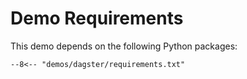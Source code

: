 # Demo Requirements

This demo depends on the following Python packages:

```text title="demos/dagster/requirements.txt"
--8<-- "demos/dagster/requirements.txt"
```
